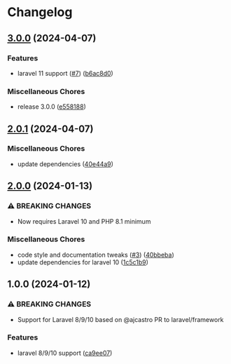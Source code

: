 # Changelog

## [3.0.0](https://github.com/audunru/eager-load-pivot-relations/compare/v2.0.1...v3.0.0) (2024-04-07)


### Features

* laravel 11 support ([#7](https://github.com/audunru/eager-load-pivot-relations/issues/7)) ([b6ac8d0](https://github.com/audunru/eager-load-pivot-relations/commit/b6ac8d07601cd7eca99a16208f13019f6b36310f))


### Miscellaneous Chores

* release 3.0.0 ([e558188](https://github.com/audunru/eager-load-pivot-relations/commit/e5581884be4a9c74b922e9f7a896500ff049dddd))

## [2.0.1](https://github.com/audunru/eager-load-pivot-relations/compare/v2.0.0...v2.0.1) (2024-04-07)


### Miscellaneous Chores

* update dependencies ([40e44a9](https://github.com/audunru/eager-load-pivot-relations/commit/40e44a93658639e98d9cf0e49e7e43e2fe7f0fbb))

## [2.0.0](https://github.com/audunru/eager-load-pivot-relations/compare/v1.0.0...v2.0.0) (2024-01-13)


### ⚠ BREAKING CHANGES

* Now requires Laravel 10 and PHP 8.1 minimum

### Miscellaneous Chores

* code style and documentation tweaks ([#3](https://github.com/audunru/eager-load-pivot-relations/issues/3)) ([40bbeba](https://github.com/audunru/eager-load-pivot-relations/commit/40bbeba7e92480232d6eb7ba4c68e393a3f8365b))
* update dependencies for laravel 10 ([1c5c1b9](https://github.com/audunru/eager-load-pivot-relations/commit/1c5c1b9cd827fee9627e923def42fe57c37d74a9))

## 1.0.0 (2024-01-12)


### ⚠ BREAKING CHANGES

* Support for Laravel 8/9/10 based on @ajcastro PR to laravel/framework

### Features

* laravel 8/9/10 support ([ca9ee07](https://github.com/audunru/eager-load-pivot-relations/commit/ca9ee0767a948c8a48c40a39c160530cc7de97c1))
